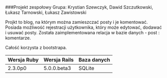 ###Projekt zespołowy
Grupa: Krystian Szewczyk, Dawid Szczutkowski, Łukasz Tarnowski, Łukasz Zawistowski

Projkt to blog, na którym można zamieszczać posty i je komentować.
Posiada możliwość rejestracji użytkownika, który może edytować, dodawać i usuwać posty.
Została zaimplementowana relacja w bazie danych - post : komentarze.

Całość korzysta z bootstrapa.


|Wersja Ruby|Wersja Rails|Baza danych|
|---|---|---|
|2.3.0p0|5.0.0.beta3|SQLite|
